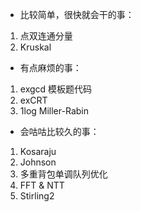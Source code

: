 - 比较简单，很快就会干的事：

1. 点双连通分量
2. Kruskal

- 有点麻烦的事：

1. exgcd 模板题代码
2. exCRT
3. 1log Miller-Rabin

- 会咕咕比较久的事：

1. Kosaraju
2. Johnson
3. 多重背包单调队列优化
4. FFT & NTT
5. Stirling2